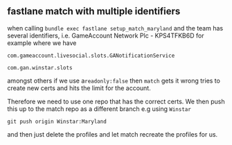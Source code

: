 ## fastlane match with multiple identifiers

when calling `bundle exec fastlane setup_match_maryland` and the team has several identifiers, i.e. GameAccount Network Plc - KPS4TFKB6D for example where we have 
```
com.gameaccount.livesocial.slots.GANotificationService

com.gan.winstar.slots
```

amongst others if we use a`readonly:false` then `match` gets it wrong tries to create new certs and hits the limit for the account.

Therefore we need to use one repo that has the correct certs. We then push this up to the match repo as a different branch e.g using `Winstar`
```
git push origin Winstar:Maryland
```
and then just delete the profiles and let match recreate the profiles for us.

<!--stackedit_data:
eyJoaXN0b3J5IjpbNzgzMjcwODMxXX0=
-->